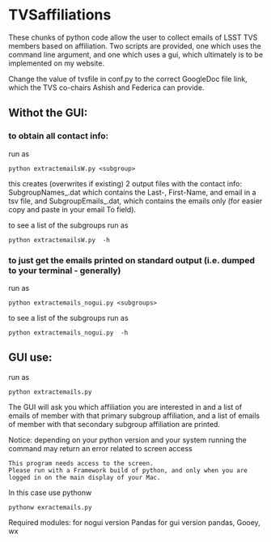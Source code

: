 # TVSaffiliations

These chunks of python code allow the user to collect emails of LSST TVS members based on affiliation. Two scripts are provided, one which uses the command line argument, and one which uses a gui, which ultimately is to be implemented on my website.

Change the value of tvsfile in conf.py to the correct GoogleDoc file link, which the TVS co-chairs Ashish and Federica can provide.

## Withot the GUI: 

### to obtain all contact info:
run as

    python extractemailsW.py <subgroup>

this creates (overwrites if existing) 2 output files with the contact info: SubgroupNames_<subgroup>.dat which contains the Last-, First-Name, and email in a tsv file, and SubgroupEmails_<subgroup>.dat, which contains the emails only (for easier copy and paste in your email To field).

to see a list of the subgroups run as   

    python extractemailsW.py  -h

### to just get the emails printed on standard output (i.e. dumped to your terminal - generally)

run as 

    python extractemails_nogui.py <subgroups>

to see a list of the subgroups run as   

    python extractemails_nogui.py  -h


## GUI use:

run as 

    python extractemails.py
  

The GUI will ask you which affiliation you are interested in and a list of emails of member with that primary subgroup affiliation, and a list of emails of member with that secondary subgroup affiliation are printed.

Notice: depending on your python version and your system running the command may return an error related to screen access


    This program needs access to the screen.
    Please run with a Framework build of python, and only when you are
    logged in on the main display of your Mac.

In this case use pythonw

    pythonw exractemails.py


Required modules: 
for nogui version 
        Pandas
for gui version 
        pandas, Gooey, wx
